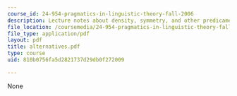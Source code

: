```yaml
---
course_id: 24-954-pragmatics-in-linguistic-theory-fall-2006
description: Lecture notes about density, symmetry, and other predicaments.
file_location: /coursemedia/24-954-pragmatics-in-linguistic-theory-fall-2006/810b0756fa5d2821737d29db0f272009_alternatives.pdf
file_type: application/pdf
layout: pdf
title: alternatives.pdf
type: course
uid: 810b0756fa5d2821737d29db0f272009

---
```

None